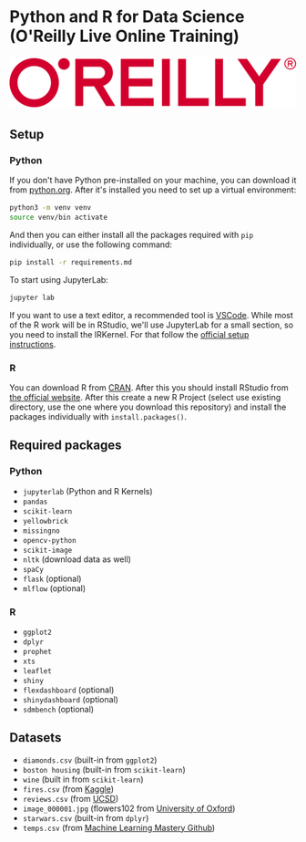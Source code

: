 # Python and R for Data Science (O'Reilly Live Online Training)

![](misc/oreilly_logo.png)

## Setup

### Python

If you don't have Python pre-installed on your machine, you can download it from [python.org](https://www.python.org/). After it's installed you need to set up a virtual environment:

```bash
python3 -m venv venv
source venv/bin activate
```

And then you can either install all the packages required with `pip` individually, or use the following command:

```bash
pip install -r requirements.md
```

To start using JupyterLab:

```bash
jupyter lab
```

If you want to use a text editor, a recommended tool is [VSCode](https://code.visualstudio.com/). While most of the R work will be in RStudio, we'll use JupyterLab for a small section, so you need to install the IRKernel. For that follow the [official setup instructions](https://irkernel.github.io/installation/).

### R

You can download R from [CRAN](https://cran.r-project.org/mirrors.html). After this you should install RStudio from [the official website](https://www.rstudio.com/products/rstudio/download/). After this create a new R Project (select use existing directory, use the one where you download this repository) and install the packages individually with `install.packages()`.

## Required packages

### Python

- `jupyterlab` (Python and R Kernels)
- `pandas`
- `scikit-learn`
- `yellowbrick`
- `missingno`
- `opencv-python`
- `scikit-image`
- `nltk` (download data as well)
- `spaCy`
- `flask` (optional)
- `mlflow` (optional)

### R

- `ggplot2`
- `dplyr`
- `prophet`
- `xts`
- `leaflet`
- `shiny`
- `flexdashboard` (optional)
- `shinydashboard` (optional)
- `sdmbench` (optional)

## Datasets

- `diamonds.csv` (built-in from `ggplot2`)
- `boston housing` (built-in from `scikit-learn`)
- `wine` (built in from `scikit-learn`)
- `fires.csv` (from [Kaggle](https://www.kaggle.com/datasets/rtatman/188-million-us-wildfires))
- `reviews.csv` (from [UCSD](https://jmcauley.ucsd.edu/data/amazon/))
- `image_000001.jpg` (flowers102 from [University of Oxford](https://www.robots.ox.ac.uk/~vgg/data/flowers/102/))
- `starwars.csv` (built-in from `dplyr`)
- `temps.csv` (from [Machine Learning Mastery Github](https://github.com/jbrownlee/Datasets))
